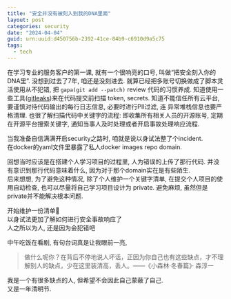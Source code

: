 ```yaml
---
title: "安全并没有被刻入到我的DNA里面"
layout: post
categories: security
date: "2024-04-04"
guid: urn:uuid:d450756b-2392-41ce-84b9-c6910d9a5c75
tags:
  - tech
---
```


在学习专业的服务客户的第一课, 就有一个很响亮的口号, 叫做“把安全刻入你的DNA里”. 没想到过去了7年, 咱还是没刻进去. 就算已经把多账号切换做成了脚本灵活使用从不犯错, 把 `gapa(git add --patch)` review 代码的习惯养成.
知道使用一些工具([gitleaks](https://github.com/gitleaks/gitleaks))来在代码提交前扫描 token, secrets. 知道不能信任所有云平台, 要谨慎对待代码输出的每行日志信息, 必要时进行PII过滤, 连
异常堆栈信息也要严格清理. 也很了解扫描代码中关键字的流程: 即收集所有相关人员的开源账号, 定期在开源平台搜索关键字, 通知当事人及时处理或者开启事故处理响应流程.      
  
当我准备自信满满开启security之路时, 咱就是说以身试法整了个incident.  
在docker的yaml文件里暴露了私人docker images repo domain.  

回想当时应该是在搭建个人学习项目的过程里, 人为错误的上传了那行代码. 并没有意识到那行代码意味着什么, 因为对于那个domain实在是有些陌生.  
后来想想, 为了避免这种情况, 除了个人维护一个关键字清单, 在提交个人项目的使用自动检查, 也可以尽量将自己学习项目设计为 private. 避免麻烦, 虽然但是private并不能解决根本问题.  

开始维护一份清单🧾  
以身试法更加了解如何进行安全事故响应了  
人之所以为人, 还是因为会犯错吧  

中午吃饭在看剧, 有句台词真是让我眼前一亮, 
> 做什么呢你？在背后不停地说人坏话，正因为你自己也有这些缺点，才不理解别人的缺点，少在这里装清高，丢人。——《小森林·冬春篇》· 森淳一

我是一个有很多缺点的人, 但希望不会因此自己蒙蔽了自己.  
又是一年清明节.  
